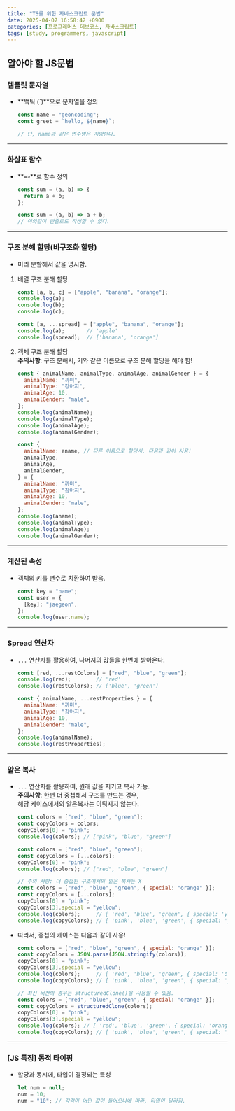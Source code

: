 ```yaml
---
title: "TS를 위한 자바스크립트 문법"
date: 2025-04-07 16:58:42 +0900
categories: [프로그래머스 데브코스, 자바스크립트]
tags: [study, programmers, javascript]
---
```

## 알아야 할 JS문법

### 템플릿 문자열

- **백틱 (`)**으로 문자열을 정의
    
    ```js  
    const name = "geoncoding";
    const greet = `hello, ${name}`;
    
    // 단, name과 같은 변수명은 지양한다.
    ```   

---

### 화살표 함수  

- **`=>`**로 함수 정의
    
    ```js  
    const sum = (a, b) => {
      return a + b;
    };
    
    const sum = (a, b) => a + b;
    // 이와같이 한줄로도 작성할 수 있다.
    ```  

---  

### 구조 분해 할당(비구조화 할당)  

- 미리 분할해서 값을 명시함.  
  
1. 배열 구조 분해 할당  
    
    ```js  
    const [a, b, c] = ["apple", "banana", "orange"];
    console.log(a);
    console.log(b);
    console.log(c);
    
    const [a, ...spread] = ["apple", "banana", "orange"];
    console.log(a);       // 'apple'
    console.log(spread);  // ['banana', 'orange']
    ```  
    
2. 객체 구조 분해 할당  
   **<span class="redpen">주의사항</span>**: 구조 분해시, <span class="redpen">키와 같은 이름으로</span> 구조 분해 할당을 해야 함!  
    
    ```js  
    const { animalName, animalType, animalAge, animalGender } = {
      animalName: "까미",
      animalType: "강아지",
      animalAge: 10,
      animalGender: "male",
    };
    console.log(animalName);
    console.log(animalType);
    console.log(animalAge);
    console.log(animalGender);
    
    const {
      animalName: aname, // 다른 이름으로 할당시, 다음과 같이 사용!
      animalType,
      animalAge,
      animalGender,
    } = {
      animalName: "까미",
      animalType: "강아지",
      animalAge: 10,
      animalGender: "male",
    };
    console.log(aname);
    console.log(animalType);
    console.log(animalAge);
    console.log(animalGender); 
    ```   

---

### 계산된 속성

- 객체의 키를 변수로 치환하여 받음.  
    
    ```js  
    const key = "name";
    const user = {
      [key]: "jaegeon",
    };
    console.log(user.name);
    ```  

---

### Spread 연산자  

- `...` 연산자를 활용하여, 나머지의 값들을 한번에 받아온다.  
    
    ```js  
    const [red, ...restColors] = ["red", "blue", "green"];
    console.log(red);        // 'red'
    console.log(restColors); // ['blue', 'green']
    
    const { animalName, ...restProperties } = {
      animalName: "까미",
      animalType: "강아지",
      animalAge: 10,
      animalGender: "male",
    };
    console.log(animalName);
    console.log(restProperties);
    ```  
    
---

### 얕은 복사

- `...` 연산자를 활용하여, 원래 값을 지키고 복사 가능.  
  **<span class="redpen">주의사항</span>**: 한번 더 중첩해서 구조를 만드는 경우,  
  해당 케이스에서의 얕은복사는 이뤄지지 않는다.  
    
    ```js  
    const colors = ["red", "blue", "green"];
    const copyColors = colors;
    copyColors[0] = "pink";
    console.log(colors); // ["pink", "blue", "green"]
    
    const colors = ["red", "blue", "green"];
    const copyColors = [...colors];
    copyColors[0] = "pink";
    console.log(colors); // ["red", "blue", "green"]
    
    // 주의 사항: 더 중첩된 구조에서의 얕은 복사는 X
    const colors = ["red", "blue", "green", { special: "orange" }];
    const copyColors = [...colors];
    copyColors[0] = "pink";
    copyColors[3].special = "yellow";
    console.log(colors);     // [ 'red', 'blue', 'green', { special: 'yellow' } ]
    console.log(copyColors); // [ 'pink', 'blue', 'green', { special: 'yellow' } ]
    ```   
    
- 따라서, 중첩의 케이스는 다음과 같이 사용!  
    
    ```js
    const colors = ["red", "blue", "green", { special: "orange" }];
    const copyColors = JSON.parse(JSON.stringify(colors));
    copyColors[0] = "pink";
    copyColors[3].special = "yellow";
    console.log(colors);     // [ 'red', 'blue', 'green', { special: 'orange' } ]
    console.log(copyColors); // [ 'pink', 'blue', 'green', { special: 'yellow' } ]
    
    // 최신 버전의 경우는 structuredClone()을 사용할 수 있음.
    const colors = ["red", "blue", "green", { special: "orange" }];
    const copyColors = structuredClone(colors);
    copyColors[0] = "pink";
    copyColors[3].special = "yellow";
    console.log(colors); // [ 'red', 'blue', 'green', { special: 'orange' } ]
    console.log(copyColors); // [ 'pink', 'blue', 'green', { special: 'yellow' } ]
    ```    

---

### [JS 특징] <span class="redpen">동적 타이핑</span>  

- 할당과 동시에, 타입이 결정되는 특성  
    
    ```js  
    let num = null;
    num = 10;
    num = "10"; // 각각이 어떤 값이 들어오냐에 따라, 타입이 달라짐.
    ```  